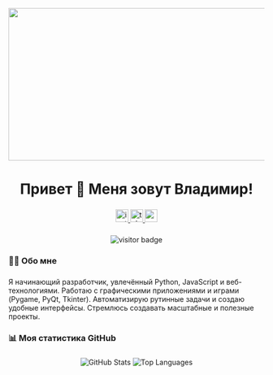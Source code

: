 <br clear="both">

<div align="center">
  <img height="300" width="600" src="https://user-images.githubusercontent.com/74038190/225813708-98b745f2-7d22-48cf-9150-083f1b00d6c9.gif" />
</div>

###

<h1 align="center">Привет 👋 Меня зовут Владимир!</h1>

###

<div align="center">
  <a href="https://instagram.com/vovka_0fficial" target="_blank" rel="noopener noreferrer">
    <img src="https://img.shields.io/static/v1?message=Instagram&logo=instagram&label=&color=ff007f&logoColor=white&labelColor=&style=for-the-badge" height="25" alt="instagram logo" />
  </a>
  <a href="https://t.me/твоя_ссылка" target="_blank" rel="noopener noreferrer">
    <img src="https://img.shields.io/static/v1?message=Telegram&logo=telegram&label=&color=26A5E4&logoColor=white&labelColor=&style=for-the-badge" height="25" alt="telegram logo" />
  </a>
  <a href="https://x.com/Lolperchik" target="_blank" rel="noopener noreferrer">
    <img src="https://img.shields.io/static/v1?message=X&logo=x&label=&color=000000&logoColor=white&labelColor=&style=for-the-badge" height="25" alt="x logo" />
  </a>
</div>

###

<div align="center">
  <img src="https://visitor-badge.laobi.icu/badge?page_id=vovka0fficial.vovka0fficial" alt="visitor badge" />
</div>

###

<h3 align="left">👨‍💻 Обо мне</h3>

###

<p align="left">
  Я начинающий разработчик, увлечённый Python, JavaScript и веб-технологиями.
  Работаю с графическими приложениями и играми (Pygame, PyQt, Tkinter).
  Автоматизирую рутинные задачи и создаю удобные интерфейсы.
  Стремлюсь создавать масштабные и полезные проекты.
</p>

###

<h3 align="left">📊 Моя статистика GitHub</h3>

###

<div align="center">
  <img alt="GitHub Stats" src="https://github-readme-stats.vercel.app/api?username=Lolperchik&show_icons=true&theme=tokyonight" />
  <img alt="Top Languages" src="https://github-readme-stats.vercel.app/api/top-langs/?username=Lolperchik&layout=compact&theme=tokyonight"
</div>

###

